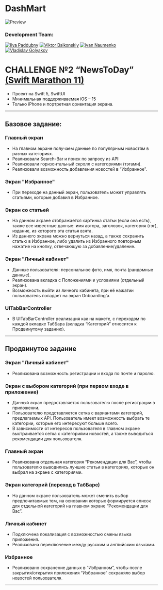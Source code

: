 # DashMart 
![Preview](https://github.com/MaximGoryachkin/NewsToDay/assets/89079058/a908800a-c864-4ee8-bdb3-b6af426e1d1c)

### Development Team: 
[![Ilya Paddubny](https://img.shields.io/badge/Ilya%20Paddubny-TeamLead-065D8E?style=for-the-badge&logo=github)](https://github.com/ilyapaddubny)
[![Viktor Balkonskiy](https://img.shields.io/badge/Viktor%20Balkonskiy-06969F?style=for-the-badge&logo=github)](https://github.com/viktorporch)
[![Ivan Naumenko](https://img.shields.io/badge/Ivan%20Naumenko-065D8E?style=for-the-badge&logo=github)](https://github.com/NaumenkoVanya)
[![Vladislav Golyakov](https://img.shields.io/badge/dsm5e-red)](https://github.com/dsm5e)


# CHALLENGE №2 “NewsToDay” [(Swift Marathon 11)](https://t.me/devrush_community/13663)
* Проект на Swift 5, SwiftUI
* Минимальная поддерживаемая iOS – 15
* Только iPhone и портретная ориентация экрана.

---

## Базовое задание:

### Главный экран

* На главном экране получаем данные по популярным новостям в разных категориях.
* Реализовали Search-Bar и поиск по запросу из API
* Реализовали горизонтальный скролл с категориями (тэгами).
* Реализовали возможность добавления новостей в “Избранное”.

### Экран "Избранное"

* При переходе на данный экран, пользователь может управлять статьями, которые добавил в Избранное.

### Экран со статьей

* На данном экране отображается картинка статьи (если она есть), также все известные данные: имя автора, заголовок, категория (тэг), издание, из которого эта статья взята.
* Из данного экрана можно вернуться назад, а также сохранить статью в Избранное, либо удалить из Избранного повторным нажатие на кнопку, отвечающую за добавление/удаление.

### Экран "Личный кабинет"

* Данные пользователя: персональное фото, имя, почта (рандомные данные).
* Реализована вкладка с Положениями и условиями (отдельный экран).
* Возможность выйти из личного кабинета, при её нажатии пользователь попадает на экран Onboarding’а.

 ### UITabBarController

 * В UITabBarController реализация как на макете, с переходом по каждой вкладке ТабБара (вкладка “Категорий” относится к Продвинутому заданию).

---
## Продвинутое задание

### Экран "Личный кабинет"

* Реализована возможность регистрации и входа по почте и паролю.

### Экран с выбором категорий (при первом входе в приложение)

* Данный экран предоставляется пользователю после регистрации в приложении.
* Пользователю представляется сетка с вариантами категорий, предлагаемых API. Пользователь имеет возможность выбрать те категории, которые его интересуют больше всего.
* В зависимости от интересов пользователя в главном экране выстраивается сетка с категориями новостей, а также выводиться рекомендации для пользователя.

### Главный экран

* Реализована отдельная категория “Рекомендации для Вас”, чтобы пользователю выводились лучшие статьи в категориях, которые он выбрал на экране с категориями.

### Экран категорий (переход в ТабБаре)

* На данном экране пользователь может сменить выбор предпочитаемых тем, на основании которых формируется список для отдельной категорий на главном экране “Рекомендации для Вас”.

### Личный кабинет

* Подключена локализация с возможностью смены языка приложения.
* Реализована переключение между русским и английским языками.

### Избранное

* Реализовано сохранение данных в “Избранном”, чтобы после закрытия/открытия приложения “Избранное” сохраняло выбор новостей пользователя.

---
